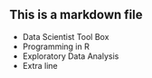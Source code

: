 ## This is a markdown file

* Data Scientist Tool Box
* Programming in R
* Exploratory Data Analysis
* Extra line
